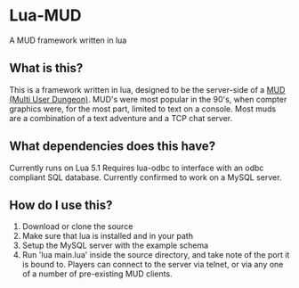 # Lua-MUD
A MUD framework written in lua

## What is this?
This is a framework written in lua, designed to be the server-side of a [MUD (Multi User Dungeon)](https://en.wikipedia.org/wiki/MUD). MUD's were most popular in the 90's, when compter graphics were, for the most part, limited to text on a console. Most muds are a combination of a text adventure and a TCP chat server.

## What dependencies does this have?
Currently runs on Lua 5.1
Requires lua-odbc to interface with an odbc compliant SQL database. Currently confirmed to work on a MySQL server.

## How do I use this?
1. Download or clone the source
2. Make sure that lua is installed and in your path
3. Setup the MySQL server with the example schema
4. Run 'lua main.lua' inside the source directory, and take note of the port it is bound to. Players can connect to the server via telnet, or via any one of a number of pre-existing MUD clients.
